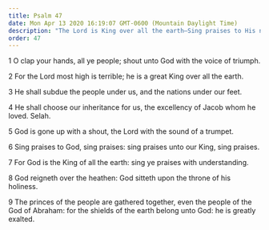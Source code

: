 ```yaml
---
title: Psalm 47
date: Mon Apr 13 2020 16:19:07 GMT-0600 (Mountain Daylight Time)
description: "The Lord is King over all the earth—Sing praises to His name, for He reigns over all."
order: 47
---
```


1 O clap your hands, all ye people; shout unto God with the voice of triumph.

2 For the Lord most high is terrible; he is a great King over all the earth.

3 He shall subdue the people under us, and the nations under our feet.

4 He shall choose our inheritance for us, the excellency of Jacob whom he loved. Selah.

5 God is gone up with a shout, the Lord with the sound of a trumpet.

6 Sing praises to God, sing praises: sing praises unto our King, sing praises.

7 For God is the King of all the earth: sing ye praises with understanding.

8 God reigneth over the heathen: God sitteth upon the throne of his holiness.

9 The princes of the people are gathered together, even the people of the God of Abraham: for the shields of the earth belong unto God: he is greatly exalted.
